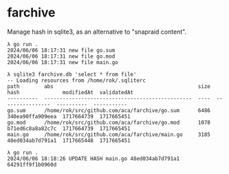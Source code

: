 # farchive

Manage hash in sqlite3, as an alternative to "snapraid content".

    λ go run .
    2024/06/06 18:17:31 new file go.sum
    2024/06/06 18:17:31 new file go.mod
    2024/06/06 18:17:31 new file main.go

    λ sqlite3 farchive.db 'select * from file'
    -- Loading resources from /home/rok/.sqliterc
    path        abs                                               size  hash              modifiedAt  validatedAt
    ----------  ------------------------------------------------  ----  ----------------  ----------  -----------
    go.sum      /home/rok/src/github.com/aca/farchive/go.sum      6486  340ea90ffa909eea  1717664739  1717665451
    go.mod      /home/rok/src/github.com/aca/farchive/go.mod      1078  b71ed6c8a8a82c7c  1717664739  1717665451
    main.go     /home/rok/src/github.com/aca/farchive/main.go     3185  48ed034ab7d791a1  1717665448  1717665451

    λ go run .
    2024/06/06 18:18:26 UPDATE HASH main.go 48ed034ab7d791a1 64291ff9f1b0960d
